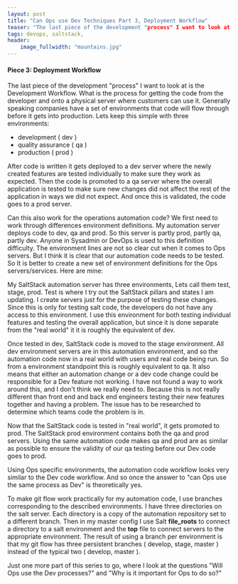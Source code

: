 ```yaml
---
layout: post
title: "Can Ops use Dev Techniques Part 3, Deployment Workflow"
teaser: "The last piece of the development "process" I want to look at is the Development Workflow. What is the process for getting the code from the developer and onto a physical server where customers can use it. Generally speaking companies have a set of environments that  code will flow through before it gets into production.  Lets keep this simple with three environments"
tags: devops, saltstack,
header:
    image_fullwidth: "mountains.jpg"
---
```

#### Piece 3: Deployment Workflow ####

The last piece of the development "process" I want to look at is the Development Workflow. What is the process for getting the code from the developer and onto a physical server where customers can use it. Generally speaking companies have a set of environments that  code will flow through before it gets into production.  Lets keep this simple with three environments:

* development ( dev )
* quality assurance ( qa )
* production ( prod )

After code is written it gets deployed to a dev server where the newly created features are tested individually to make sure they work as expected.  Then the code is promoted to a qa server where the overall application is tested to make sure new changes did not affect the rest of the application in ways we did not expect.  And once this is validated, the code goes to a prod server.

Can this also work for the operations automation code? We first need to work through differences environment definitions. My automation server deploys code to dev, qa and prod.  So this server is partly prod, partly qa, partly dev.  Anyone in Sysadmin or DevOps is used to this definition difficulty.  The environment lines are not so clear cut when it comes to Ops servers. But I think it is clear that our automation code needs to be tested.  So It is better to create a new set of environment definitions for the Ops servers/services.  Here are mine:

My SaltStack automation server has three environments, Lets call them test, stage, prod.  Test is where I try out the SaltStack pillars and states I am updating.  I create servers just for the purpose of testing these changes.  Since this is only for testing salt code, the developers do not have any access to this environment. I use this environment for both testing individual features and testing the overall application, but since it is done separate from the "real world" it it is roughly the equivalent of dev.

Once tested in dev, SaltStack code is moved to the stage environment.  All dev environment servers are in this automation environment, and so the automation code now in a real world with users and real code being run.  So from a environment standpoint this is roughly equivalent to qa.  It also means that either an automation change or a dev code change could be responsible for a Dev feature not working.  I have not found a way to work around this, and I don't think we really need to.  Because this is not really different than front end and back end engineers testing their new features together and having a problem.  The issue has to be researched to determine which teams code the problem is in.

Now that the SaltStack code is tested in "real world", it gets promoted to prod.  The SaltStack prod environment contains both the qa and prod servers.  Using the same automation code makes qa and prod are as similar as possible to ensure the validity of our qa testing before our Dev code goes to prod.

Using Ops specific environments, the automation code workflow looks very similar to the Dev code workflow.  And so once the answer to "can Ops use the same process as Dev" is theoretically yes.

To make git flow work practically for my automation code, I use branches corresponding to the described environments.  I have three directories on the salt server.  Each directory is a copy of the automation repository set to a different branch.  Then in my master config I use Salt **file_roots** to connect a directory to a salt environment and the **top** file to connect servers to the appropriate environment.  The result of using a branch per environment is that my git flow has three persistent branches ( develop, stage, master ) instead of the typical two ( develop, master ).

Just one more part of this series to go, where I look at the questions "Will Ops use the Dev processes?" and "Why is it important for Ops to do so?"
